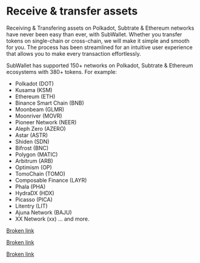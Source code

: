 # Receive & transfer assets

Receiving & Transfering assets on Polkadot, Subtrate & Ethereum networks have never been easy than ever, with SubWallet. Whether you transfer tokens on single-chain or cross-chain, we will make it simple and smooth for you. The process has been streamlined for an intuitive user experience that allows you to make every transaction effortlessly.&#x20;

SubWallet has supported 150+ networks on Polkadot, Subtrate & Ethereum ecosystems with 380+ tokens. For example:&#x20;

* Polkadot (DOT)
* Kusama (KSM)
* Ethereum (ETH)
* Binance Smart Chain (BNB)
* Moonbeam (GLMR)
* Moonriver (MOVR)
* Pioneer Network (NEER)
* Aleph Zero (AZERO)
* Astar (ASTR)
* Shiden (SDN)
* Bifrost (BNC)
* Polygon (MATIC)
* Arbitrum (ARB)
* Optimism (OP)
* TomoChain (TOMO)
* Composable Finance (LAYR)
* Phala (PHA)
* HydraDX (HDX)
* Picasso (PICA)
* Litentry (LIT)
* Ajuna Network (BAJU)
* XX Network (xx) … and more.

[Broken link](broken-reference "mention")

[Broken link](broken-reference "mention")

[Broken link](broken-reference "mention")

